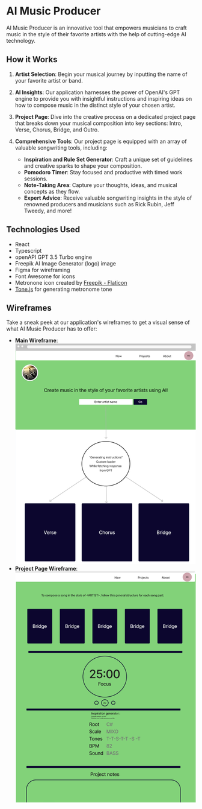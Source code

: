 # AI Music Producer

AI Music Producer is an innovative tool that empowers musicians to craft music in the style of their favorite artists with the help of cutting-edge AI technology.

## How it Works

1. **Artist Selection**: Begin your musical journey by inputting the name of your favorite artist or band.

2. **AI Insights**: Our application harnesses the power of OpenAI's GPT engine to provide you with insightful instructions and inspiring ideas on how to compose music in the distinct style of your chosen artist.

3. **Project Page**: Dive into the creative process on a dedicated project page that breaks down your musical composition into key sections: Intro, Verse, Chorus, Bridge, and Outro.

4. **Comprehensive Tools**: Our project page is equipped with an array of valuable songwriting tools, including:
   - **Inspiration and Rule Set Generator**: Craft a unique set of guidelines and creative sparks to shape your composition.
   - **Pomodoro Timer**: Stay focused and productive with timed work sessions.
   - **Note-Taking Area**: Capture your thoughts, ideas, and musical concepts as they flow.
   - **Expert Advice**: Receive valuable songwriting insights in the style of renowned producers and musicians such as Rick Rubin, Jeff Tweedy, and more!

## Technologies Used

- React
- Typescript
- openAPI GPT 3.5 Turbo engine
- Freepik AI Image Generator (logo) image
- Figma for wireframing
- Font Awesome for icons
- Metronone icon created by [Freepik - Flaticon](https://www.flaticon.com/free-icons/tempo)
- [Tone.js](https://www.npmjs.com/package/tone) for generating metronome tone

## Wireframes

Take a sneak peek at our application's wireframes to get a visual sense of what AI Music Producer has to offer:
- **Main Wireframe**:
  ![Main Wireframe](/public/wireframe_main.png)
- **Project Page Wireframe**:
  ![Project Page Wireframe](/public/wireframe_project_page.png)